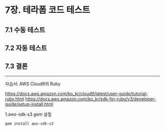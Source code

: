 # 7장. 테라폼 코드 테스트

## 7.1 수동 테스트

## 7.2 자동 테스트

## 7.3 결론

---

자습서: AWS Cloud9의 Ruby

https://docs.aws.amazon.com/ko_kr/cloud9/latest/user-guide/tutorial-ruby.html
https://docs.aws.amazon.com/ko_kr/sdk-for-ruby/v3/developer-guide/setup-install.html

1.aws-sdk-s3 gem 설칲

```bash
gem install aws-sdk-s3
```


